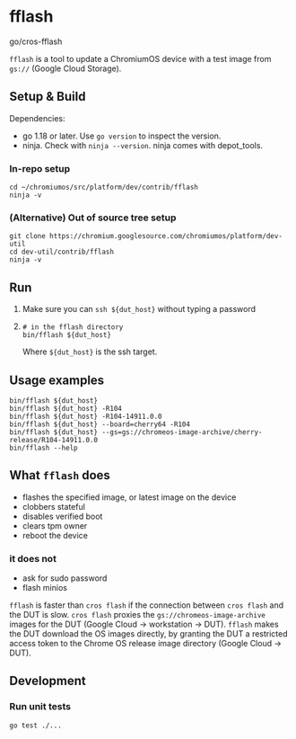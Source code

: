 # fflash

go/cros-fflash

`fflash` is a tool to update a ChromiumOS device with a test image from `gs://` (Google Cloud Storage).

## Setup & Build

Dependencies:

*   go 1.18 or later. Use `go version` to inspect the version.
*   ninja. Check with `ninja --version`. ninja comes with depot_tools.

### In-repo setup

```
cd ~/chromiumos/src/platform/dev/contrib/fflash
ninja -v
```

### (Alternative) Out of source tree setup

```
git clone https://chromium.googlesource.com/chromiumos/platform/dev-util
cd dev-util/contrib/fflash
ninja -v
```

## Run

1.  Make sure you can `ssh ${dut_host}` without typing a password

2.  ```
    # in the fflash directory
    bin/fflash ${dut_host}
    ```

    Where `${dut_host}` is the ssh target.

## Usage examples

```
bin/fflash ${dut_host}
bin/fflash ${dut_host} -R104
bin/fflash ${dut_host} -R104-14911.0.0
bin/fflash ${dut_host} --board=cherry64 -R104
bin/fflash ${dut_host} --gs=gs://chromeos-image-archive/cherry-release/R104-14911.0.0
bin/fflash --help
```

## What `fflash` does

*   flashes the specified image, or latest image on the device
*   clobbers stateful
*   disables verified boot
*   clears tpm owner
*   reboot the device

### it does not

*   ask for sudo password
*   flash minios

`fflash` is faster than `cros flash` if the connection between `cros flash` and the DUT is slow.
`cros flash` proxies the `gs://chromeos-image-archive` images for the DUT (Google Cloud -> workstation -> DUT).
`fflash` makes the DUT download the OS images directly, by granting the DUT a restricted
access token to the Chrome OS release image directory (Google Cloud -> DUT).

## Development

### Run unit tests

```
go test ./...
```
